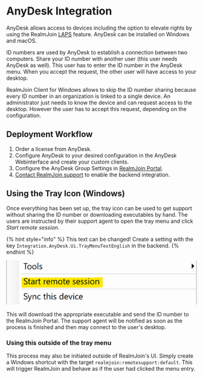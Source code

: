 # AnyDesk Integration

AnyDesk allows access to devices including the option to elevate rights by using the RealmJoin [LAPS](../local-admin-password-solution-laps/) feature. AnyDesk can be installed on Windows and macOS.

ID numbers are used by AnyDesk to establish a connection between two computers. Share your ID number with another user (this user needs AnyDesk as well). This user has to enter the ID number in the AnyDesk menu. When you accept the request, the other user will have access to your desktop.

RealmJoin Client for Windows allows to skip the ID number sharing because every ID number in an organization is linked to a single device. An administrator just needs to know the device and can request access to the desktop. However the user has to accept this request, depending on the configuration.

## Deployment Workflow

1. Order a license from AnyDesk.
2. Configure AnyDesk to your desired configuration in the AnyDesk Webinterface and create your custom clients.
3. Configure the AnyDesk Group Settings in [RealmJoin Portal](https://portal.realmjoin.com).
4. [Contact RealmJoin support](mailto:support@glueckkanja.com) to enable the backend integration.

## Using the Tray Icon (Windows)

Once everything has been set up, the tray icon can be used to get support without sharing the ID number or downloading executables by hand. The users are instructed by their support agent to open the tray menu and click _Start remote session_.

{% hint style="info" %}
This text can be changed! Create a setting with the key `Integration.AnyDesk.Ui.TrayMenuTextEnglish` in the backend.
{% endhint %}

![](../../../../.gitbook/assets/anydesk-tray-client-windows.png)

This will download the appropriate executable and send the ID number to the RealmJoin Portal. The support agent will be notified as soon as the process is finished and then may connect to the user's desktop.

### Using this outside of the tray menu

This process may also be initiated outside of RealmJoin's UI. Simply create a Windows shortcut with the target `realmjoin:remotesupport:default`. This will trigger RealmJoin and behave as if the user had clicked the menu entry.
